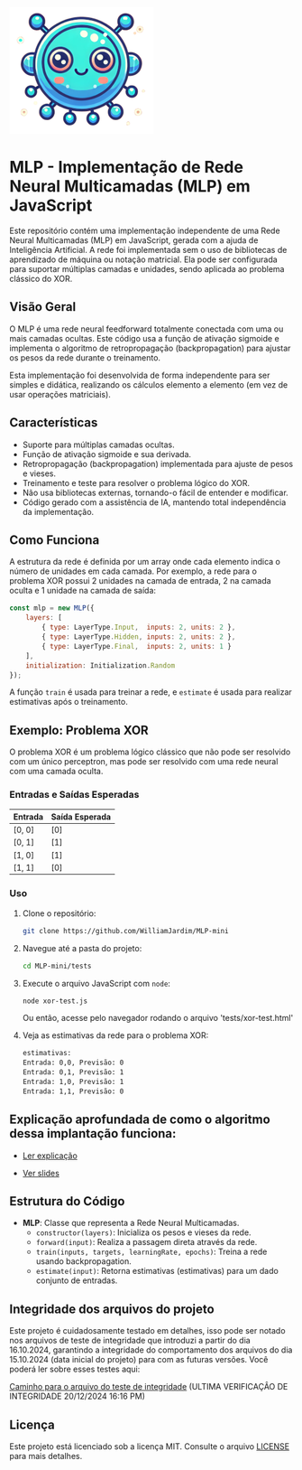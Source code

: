 
![Icone](./images/logo/logo256x256.png "Icone")

# MLP - Implementação de Rede Neural Multicamadas (MLP) em JavaScript

Este repositório contém uma implementação independente de uma Rede Neural Multicamadas (MLP) em JavaScript, gerada com a ajuda de Inteligência Artificial. A rede foi implementada sem o uso de bibliotecas de aprendizado de máquina ou notação matricial. Ela pode ser configurada para suportar múltiplas camadas e unidades, sendo aplicada ao problema clássico do XOR.

## Visão Geral

O MLP é uma rede neural feedforward totalmente conectada com uma ou mais camadas ocultas. Este código usa a função de ativação sigmoide e implementa o algoritmo de retropropagação (backpropagation) para ajustar os pesos da rede durante o treinamento.

Esta implementação foi desenvolvida de forma independente para ser simples e didática, realizando os cálculos elemento a elemento (em vez de usar operações matriciais).

## Características

- Suporte para múltiplas camadas ocultas.
- Função de ativação sigmoide e sua derivada.
- Retropropagação (backpropagation) implementada para ajuste de pesos e vieses.
- Treinamento e teste para resolver o problema lógico do XOR.
- Não usa bibliotecas externas, tornando-o fácil de entender e modificar.
- Código gerado com a assistência de IA, mantendo total independência da implementação.

## Como Funciona

A estrutura da rede é definida por um array onde cada elemento indica o número de unidades em cada camada. Por exemplo, a rede para o problema XOR possui 2 unidades na camada de entrada, 2 na camada oculta e 1 unidade na camada de saída:

```javascript
const mlp = new MLP({
    layers: [
        { type: LayerType.Input,  inputs: 2, units: 2 }, 
        { type: LayerType.Hidden, inputs: 2, units: 2 }, 
        { type: LayerType.Final,  inputs: 2, units: 1 }
    ],
    initialization: Initialization.Random
});
```

A função `train` é usada para treinar a rede, e `estimate` é usada para realizar estimativas após o treinamento.

## Exemplo: Problema XOR

O problema XOR é um problema lógico clássico que não pode ser resolvido com um único perceptron, mas pode ser resolvido com uma rede neural com uma camada oculta.

### Entradas e Saídas Esperadas

| Entrada | Saída Esperada |
|---------|----------------|
| [0, 0]  | [0]            |
| [0, 1]  | [1]            |
| [1, 0]  | [1]            |
| [1, 1]  | [0]            |

### Uso

1. Clone o repositório:
    ```bash
    git clone https://github.com/WilliamJardim/MLP-mini
    ```

2. Navegue até a pasta do projeto:
    ```bash
    cd MLP-mini/tests
    ```

3. Execute o arquivo JavaScript com `node`:
    ```bash
    node xor-test.js
    ```

    Ou então, acesse pelo navegador rodando o arquivo 'tests/xor-test.html'

4. Veja as estimativas da rede para o problema XOR:

    ```bash
    estimativas:
    Entrada: 0,0, Previsão: 0
    Entrada: 0,1, Previsão: 1
    Entrada: 1,0, Previsão: 1
    Entrada: 1,1, Previsão: 0
    ```

## Explicação aprofundada de como o algoritmo dessa implantação funciona:
- [Ler explicação](./docs/ANOTACOES_ALGORITMO.md)

- [Ver slides](./docs/slides/INFORMACOES_SLIDES.md)

## Estrutura do Código

- **MLP**: Classe que representa a Rede Neural Multicamadas.
  - `constructor(layers)`: Inicializa os pesos e vieses da rede.
  - `forward(input)`: Realiza a passagem direta através da rede.
  - `train(inputs, targets, learningRate, epochs)`: Treina a rede usando backpropagation.
  - `estimate(input)`: Retorna estimativas (estimativas) para um dado conjunto de entradas.

## Integridade dos arquivos do projeto
Este projeto é cuidadosamente testado em detalhes, isso pode ser notado nos arquivos de teste de integridade que introduzi a partir do dia 16.10.2024, garantindo a integridade do comportamento dos arquivos do dia 15.10.2024 (data inicial do projeto) para com as futuras versões.
Você poderá ler sobre esses testes aqui:

  [Caminho para o arquivo do teste de integridade](./tests/classificacao/XOR/XOR_INTEGRY_TEST_15_10_verifed/detalhes_teste_integridade.md)
  (ULTIMA VERIFICAÇÂO DE INTEGRIDADE 20/12/2024 16:16 PM)

## Licença

Este projeto está licenciado sob a licença MIT. Consulte o arquivo [LICENSE](LICENSE) para mais detalhes.
